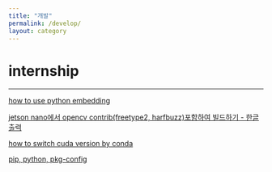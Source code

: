 ```yaml
---
title: "개발"
permalink: /develop/
layout: category
---
```


# internship
-----------------------------------
[how to use python embedding](https://lhju4e.github.io/develop/intern1)


[jetson nano에서 opencv contrib(freetype2, harfbuzz)포함하여 빌드하기 - 한글 출력](https://lhju4e.github.io/develop/intern2)


[how to switch cuda version by conda](https://lhju4e.github.io/develop/intern3)


[pip, python, pkg-config](https://lhju4e.github.io/develop/intern4)



